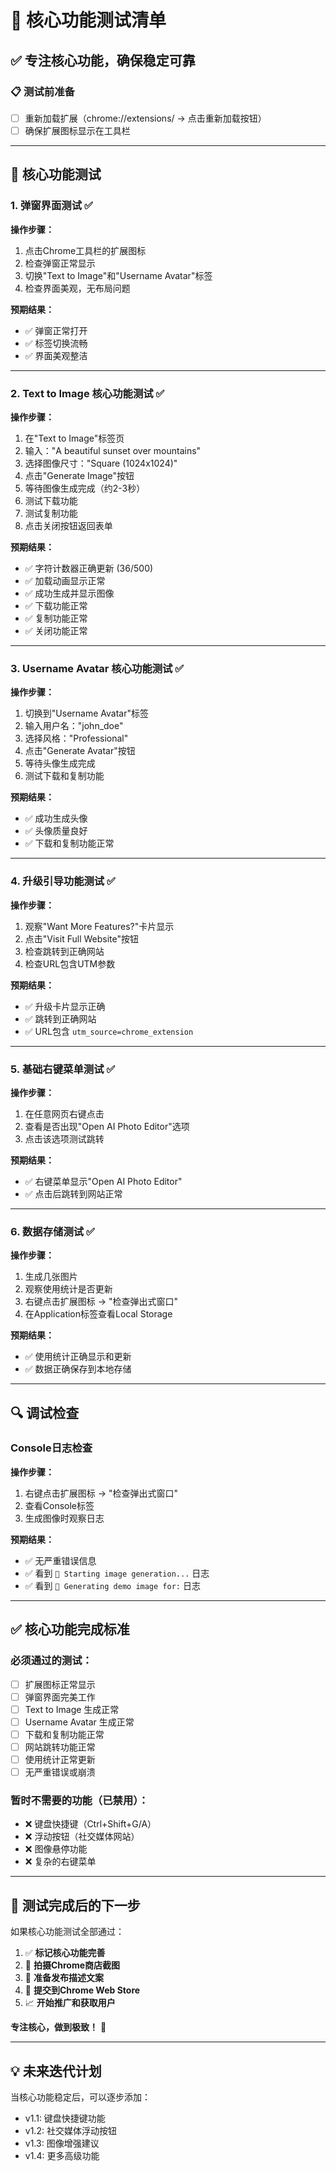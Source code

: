 # 🎯 核心功能测试清单

## ✅ 专注核心功能，确保稳定可靠

### 📋 测试前准备
- [ ] 重新加载扩展（chrome://extensions/ → 点击重新加载按钮）
- [ ] 确保扩展图标显示在工具栏

---

## 🎨 核心功能测试

### 1. 弹窗界面测试 ✅
**操作步骤：**
1. 点击Chrome工具栏的扩展图标
2. 检查弹窗正常显示
3. 切换"Text to Image"和"Username Avatar"标签
4. 检查界面美观，无布局问题

**预期结果：**
- ✅ 弹窗正常打开
- ✅ 标签切换流畅
- ✅ 界面美观整洁

---

### 2. Text to Image 核心功能测试 ✅
**操作步骤：**
1. 在"Text to Image"标签页
2. 输入："A beautiful sunset over mountains"
3. 选择图像尺寸："Square (1024x1024)"
4. 点击"Generate Image"按钮
5. 等待图像生成完成（约2-3秒）
6. 测试下载功能
7. 测试复制功能
8. 点击关闭按钮返回表单

**预期结果：**
- ✅ 字符计数器正确更新 (36/500)
- ✅ 加载动画显示正常
- ✅ 成功生成并显示图像
- ✅ 下载功能正常
- ✅ 复制功能正常
- ✅ 关闭功能正常

---

### 3. Username Avatar 核心功能测试 ✅
**操作步骤：**
1. 切换到"Username Avatar"标签
2. 输入用户名："john_doe"
3. 选择风格："Professional"
4. 点击"Generate Avatar"按钮
5. 等待头像生成完成
6. 测试下载和复制功能

**预期结果：**
- ✅ 成功生成头像
- ✅ 头像质量良好
- ✅ 下载和复制功能正常

---

### 4. 升级引导功能测试 ✅
**操作步骤：**
1. 观察"Want More Features?"卡片显示
2. 点击"Visit Full Website"按钮
3. 检查跳转到正确网站
4. 检查URL包含UTM参数

**预期结果：**
- ✅ 升级卡片显示正确
- ✅ 跳转到正确网站
- ✅ URL包含 `utm_source=chrome_extension`

---

### 5. 基础右键菜单测试 ✅
**操作步骤：**
1. 在任意网页右键点击
2. 查看是否出现"Open AI Photo Editor"选项
3. 点击该选项测试跳转

**预期结果：**
- ✅ 右键菜单显示"Open AI Photo Editor"
- ✅ 点击后跳转到网站正常

---

### 6. 数据存储测试 ✅
**操作步骤：**
1. 生成几张图片
2. 观察使用统计是否更新
3. 右键点击扩展图标 → "检查弹出式窗口"
4. 在Application标签查看Local Storage

**预期结果：**
- ✅ 使用统计正确显示和更新
- ✅ 数据正确保存到本地存储

---

## 🔍 调试检查

### Console日志检查
**操作步骤：**
1. 右键点击扩展图标 → "检查弹出式窗口"
2. 查看Console标签
3. 生成图像时观察日志

**预期结果：**
- ✅ 无严重错误信息
- ✅ 看到 `🚀 Starting image generation...` 日志
- ✅ 看到 `📸 Generating demo image for:` 日志

---

## ✅ 核心功能完成标准

### 必须通过的测试：
- [ ] 扩展图标正常显示
- [ ] 弹窗界面完美工作
- [ ] Text to Image 生成正常
- [ ] Username Avatar 生成正常
- [ ] 下载和复制功能正常
- [ ] 网站跳转功能正常
- [ ] 使用统计正常更新
- [ ] 无严重错误或崩溃

### 暂时不需要的功能（已禁用）：
- ❌ 键盘快捷键（Ctrl+Shift+G/A）
- ❌ 浮动按钮（社交媒体网站）
- ❌ 图像悬停功能
- ❌ 复杂的右键菜单

---

## 🚀 测试完成后的下一步

如果核心功能测试全部通过：

1. ✅ **标记核心功能完善**
2. 📸 **拍摄Chrome商店截图**
3. 📝 **准备发布描述文案**
4. 🏪 **提交到Chrome Web Store**
5. 📈 **开始推广和获取用户**

**专注核心，做到极致！** 🎯

---

## 💡 未来迭代计划

当核心功能稳定后，可以逐步添加：
- v1.1: 键盘快捷键功能
- v1.2: 社交媒体浮动按钮
- v1.3: 图像增强建议
- v1.4: 更多高级功能 